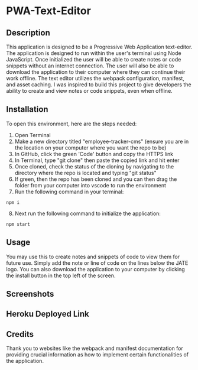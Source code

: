 # PWA-Text-Editor

## Description
This application is designed to be a Progressive Web Application text-editor. The application is designed to run within the user's terminal using Node JavaScript. Once initialized the user will be able to create notes or code snippets without an internet connection. The user will also be able to download the application to their computer where they can continue their work offline. The text editor utilizes the webpack configuration, manifest, and asset caching. I was inspired to build this project to give developers the ability to create and view notes or code snippets, even when offline. 

## Installation

To open this environment, here are the steps needed:

1. Open Terminal
2. Make a new directory titled "employee-tracker-cms" (ensure you are in the location on your computer where you want the repo to be)
3. In GitHub, click the green 'Code' button and copy the HTTPS link
4. In Terminal, type "git clone" then paste the copied link and hit enter
5. Once cloned, check the status of the cloning by navigating to the directory where the repo is located and typing "git status"
6. If green, then the repo has been cloned and you can then drag the folder from your computer into vscode to run the environment
7. Run the following command in your terminal:
```
npm i
```
8. Next run the following command to initialize the application:
```
npm start
```

## Usage 
You may use this to create notes and snippets of code to view them for future use. Simply add the note or line of code on the lines below the JATE logo. You can also download the application to your computer by clicking the install button in the top left of the screen.

## Screenshots

## Heroku Deployed Link

## Credits
Thank you to websites like the webpack and manifest documentation for providing crucial information as how to implement certain functionalities of the application.
